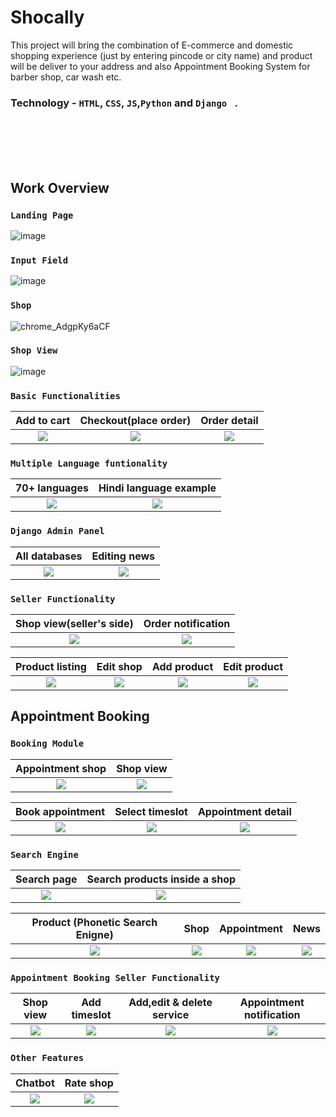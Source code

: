 # Shocally
This project will bring the combination of E-commerce and domestic shopping experience (just by entering pincode or city name) and product will be deliver to your address and also Appointment Booking System for barber shop, car wash etc.

 ### Technology - `HTML`, `CSS`, `JS`,`Python` and `Django ` .
 
<br><br><br><br> 
## Work Overview
### `Landing Page`
![image](https://user-images.githubusercontent.com/66358041/176398014-d2adf40c-0135-454b-b722-ea3213ba7516.png)

### `Input Field`
![image](https://user-images.githubusercontent.com/66358041/176397732-74b370cc-2bb4-48b8-b89c-a6b25e8d196b.png)

### `Shop` 
 ![chrome_AdgpKy6aCF](https://user-images.githubusercontent.com/66358041/179397416-95f281fa-8bb3-4b77-a733-5e7c0c107e76.png) 

### `Shop View`
 ![image](https://user-images.githubusercontent.com/66358041/176397060-83685892-bb5b-4247-b4af-66b512b87028.png)
 
 ### `Basic Functionalities`
Add to cart            |  Checkout(place order) | Order detail
:-------------------------:|:-------------------------:|:-------------------------: 
![](https://user-images.githubusercontent.com/66358041/179398015-21391830-be48-4cde-81d3-c05c3aa8a76b.png) | ![](https://user-images.githubusercontent.com/66358041/179397885-652ffa43-47e5-4a98-83b6-09e9ab3011e7.png) | ![](https://user-images.githubusercontent.com/66358041/179397911-5c40b264-afcd-4d6e-84f0-a73db0cba235.png)

### `Multiple Language funtionality`

70+ languages            |  Hindi language example
:-------------------------:|:-------------------------:
![](https://user-images.githubusercontent.com/66358041/179365546-caed1d43-f958-44b6-a099-6d9abff2ea10.jpg) | ![](https://user-images.githubusercontent.com/66358041/179365541-c1b8be85-a007-4942-b434-5b1c6f762c40.png)  

### `Django Admin Panel`
All databases            |  Editing news
:-------------------------:|:-------------------------:
![](https://user-images.githubusercontent.com/66358041/179366077-3509c127-d4c0-4862-b7f9-6892385a537e.png) |![](https://user-images.githubusercontent.com/66358041/179366079-9a365802-09d6-4a28-9a13-25828f6f2403.png)


<!-- ### `Recommendations`

Rating based recommendation       |  Product based recommendation
:-------------------------:|:-------------------------:
![](https://user-images.githubusercontent.com/66358041/179398145-86662933-3374-4a7e-bd32-612d24a23933.png)  |  ![](https://user-images.githubusercontent.com/66358041/179397734-5bb972a6-540e-460f-b4c6-ee80cdb13311.png) -->


### ```Seller Functionality```
Shop view(seller's side) | Order notification
:-------------------------:|:-------------------------:|
![](https://user-images.githubusercontent.com/66358041/179398276-61a33ceb-7dc9-490b-856e-7217c4feaa57.png) | ![](https://user-images.githubusercontent.com/66358041/179398338-3543b607-b29c-4c1b-8b61-5ec393c9cc9a.png)

 Product listing | Edit shop | Add product | Edit product
:-------------------------:|:-------------------------:|:-------------------------:|:-------------------------: 
![](https://user-images.githubusercontent.com/66358041/179398260-8e0abd17-28e1-4855-8327-90eaaefd771d.png) | ![](https://user-images.githubusercontent.com/66358041/179398289-a9a68450-10de-4ce6-b7de-4ef12906abb7.png) | ![](https://user-images.githubusercontent.com/66358041/179398304-0a7fbe18-9be4-451f-bf13-fca34700a34b.png) | ![](https://user-images.githubusercontent.com/66358041/179398286-3faf42d8-3287-43b0-af74-0c76ac4a0dd3.png)




## Appointment Booking 
### ```Booking Module```

Appointment shop | Shop view
:-------------------------:|:-------------------------:|
![](https://user-images.githubusercontent.com/66358041/179399132-ccc2a1a7-979f-40dd-874b-68031232207c.png) | ![](https://user-images.githubusercontent.com/66358041/179399136-6074ba88-018e-4c5d-a585-0419e2f15af2.png)

 Book appointment | Select timeslot| Appointment detail |
:-------------------------:|:-------------------------:|:-------------------------:|
![](https://user-images.githubusercontent.com/66358041/179399138-6d59fd47-1c9f-4f90-9160-1f90a5111b77.png)| ![](https://user-images.githubusercontent.com/66358041/179399143-8e654d70-bc8f-44e6-a798-273ec60d7a1a.png) | ![](https://user-images.githubusercontent.com/66358041/179399159-5a70debc-3f87-46ae-bdcf-9e801f07c2a5.png)


### `Search Engine`
Search page            |  Search products inside a shop
:-------------------------:|:-------------------------:
 ![](https://user-images.githubusercontent.com/66358041/176397554-8c83da7b-ad35-421f-85cc-4b73dbfb886b.png)| ![](https://user-images.githubusercontent.com/66358041/179399474-8e490f38-4f6c-4686-83a1-867fa115b009.png)
 
 Product (Phonetic Search Enigne) | Shop | Appointment | News
:-------------------------:|:-------------------------:|:-------------------------:|:-------------------------: 
 ![](https://user-images.githubusercontent.com/66358041/179399451-2b16d2d4-e407-4e21-acaa-760a4da359b3.png) | ![](https://user-images.githubusercontent.com/66358041/179399468-c8ed9756-96d3-4b0d-a447-6e38976bf0c8.jpg) | ![](https://user-images.githubusercontent.com/66358041/179399456-fab7bca4-bb4f-4053-a7d7-9a70124b86d2.png) | ![](https://user-images.githubusercontent.com/66358041/179399460-16753ba7-a4e6-453d-b0aa-466b61e5d58b.png)

### `Appointment Booking Seller Functionality`

 Shop view | Add timeslot | Add,edit & delete service | Appointment notification
:-------------------------:|:-------------------------:|:-------------------------:|:-------------------------:  
![](https://user-images.githubusercontent.com/66358041/179400034-2936d7cc-f91d-42d8-8037-c6f1dd254ad3.png) | ![](https://user-images.githubusercontent.com/66358041/179400044-649b659f-255f-499a-90d6-bc124f3e7e33.png) | ![](https://user-images.githubusercontent.com/66358041/179400052-e9f50954-c111-4784-a43d-0d9a95f9ee3b.png) | ![](https://user-images.githubusercontent.com/66358041/179400055-364d0cd6-2e35-4171-a6c7-1c20882b9084.png)

### `Other Features`
Chatbot           |  Rate shop
:-------------------------:|:-------------------------:
![](https://user-images.githubusercontent.com/66358041/179364514-7b1b25f8-d55d-40e2-82ac-9a80bce478f3.png) | ![](https://user-images.githubusercontent.com/66358041/179399842-06a85a3f-d51d-4930-b3f3-5e618b693d9f.png)


<!--  <p float="left">
 <img src="https://user-images.githubusercontent.com/66358041/179366077-3509c127-d4c0-4862-b7f9-6892385a537e.png" width="500" />
 <img src="https://user-images.githubusercontent.com/66358041/179366079-9a365802-09d6-4a28-9a13-25828f6f2403.png" width="500" />
</p>  -->
